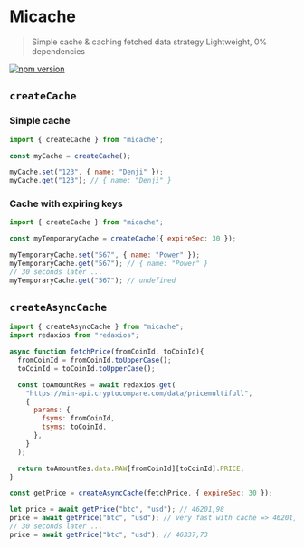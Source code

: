 # Micache

> Simple cache & caching fetched data strategy
> Lightweight, 0% dependencies

[![npm version](https://badge.fury.io/js/micache.svg)](https://badge.fury.io/js/micache)

## `createCache`

### Simple cache

```js
import { createCache } from "micache";

const myCache = createCache();

myCache.set("123", { name: "Denji" });
myCache.get("123"); // { name: "Denji" }
```

### Cache with expiring keys

```js
import { createCache } from "micache";

const myTemporaryCache = createCache({ expireSec: 30 });

myTemporaryCache.set("567", { name: "Power" });
myTemporaryCache.get("567"); // { name: "Power" }
// 30 seconds later ...
myTemporaryCache.get("567"); // undefined
```

## `createAsyncCache`

```js
import { createAsyncCache } from "micache";
import redaxios from "redaxios";

async function fetchPrice(fromCoinId, toCoinId){
  fromCoinId = fromCoinId.toUpperCase();
  toCoinId = toCoinId.toUpperCase();

  const toAmountRes = await redaxios.get(
    "https://min-api.cryptocompare.com/data/pricemultifull",
    {
      params: {
        fsyms: fromCoinId,
        tsyms: toCoinId,
      },
    }
  );

  return toAmountRes.data.RAW[fromCoinId][toCoinId].PRICE;
}

const getPrice = createAsyncCache(fetchPrice, { expireSec: 30 });

let price = await getPrice("btc", "usd"); // 46201,98
price = await getPrice("btc", "usd"); // very fast with cache => 46201,98
// 30 seconds later ...
price = await getPrice("btc", "usd"); // 46337,73
```
